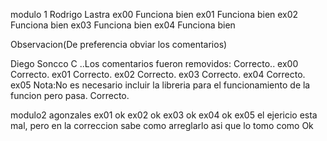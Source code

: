 modulo  1
Rodrigo Lastra
ex00 Funciona bien
ex01 Funciona bien
ex02 Funciona bien
ex03 Funciona bien
ex04 Funciona bien

Observacion(De preferencia obviar los comentarios)

Diego Soncco C
..Los comentarios fueron removidos: Correcto..
ex00 Correcto.
ex01 Correcto.
ex02 Correcto.
ex03 Correcto.
ex04 Correcto.
ex05 
Nota:No es necesario incluir la libreria para el funcionamiento de la funcion pero pasa.  Correcto.


modulo2 agonzales
ex01 ok
ex02 ok
ex03 ok
ex04 ok
ex05 el ejericio esta mal, pero en la correccion sabe como arreglarlo asi que lo tomo como Ok
